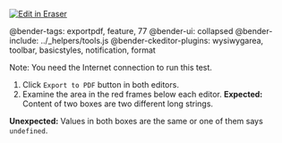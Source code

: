 <p><a target="_blank" href="https://app.eraser.io/workspace/MWD73RUW02y8cjvtiDRh" id="edit-in-eraser-github-link"><img alt="Edit in Eraser" src="https://firebasestorage.googleapis.com/v0/b/second-petal-295822.appspot.com/o/images%2Fgithub%2FOpen%20in%20Eraser.svg?alt=media&amp;token=968381c8-a7e7-472a-8ed6-4a6626da5501"></a></p>

@bender-tags: exportpdf, feature, 77
@bender-ui: collapsed
@bender-include: ../_helpers/tools.js
@bender-ckeditor-plugins: wysiwygarea, toolbar, basicstyles, notification, format

Note: You need the Internet connection to run this test.

1. Click `Export to PDF`  button in both editors.
2. Examine the area in the red frames below each editor.
 **Expected:** Content of two boxes are two different long strings.

 **Unexpected:** Values in both boxes are the same or one of them says `undefined`.



<!--- Eraser file: https://app.eraser.io/workspace/MWD73RUW02y8cjvtiDRh --->